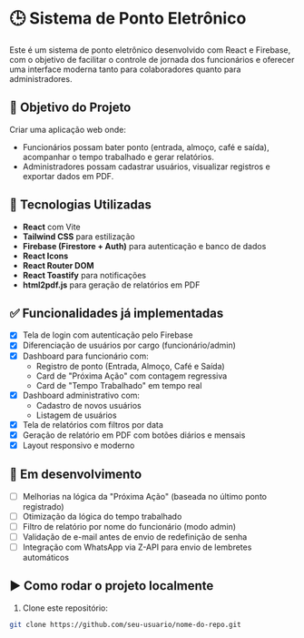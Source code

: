 # 🕒 Sistema de Ponto Eletrônico

Este é um sistema de ponto eletrônico desenvolvido com React e Firebase, com o objetivo de facilitar o controle de jornada dos funcionários e oferecer uma interface moderna tanto para colaboradores quanto para administradores.

## 🎯 Objetivo do Projeto

Criar uma aplicação web onde:
- Funcionários possam bater ponto (entrada, almoço, café e saída), acompanhar o tempo trabalhado e gerar relatórios.
- Administradores possam cadastrar usuários, visualizar registros e exportar dados em PDF.

## 🚀 Tecnologias Utilizadas

- **React** com Vite
- **Tailwind CSS** para estilização
- **Firebase (Firestore + Auth)** para autenticação e banco de dados
- **React Icons**
- **React Router DOM**
- **React Toastify** para notificações
- **html2pdf.js** para geração de relatórios em PDF

## ✅ Funcionalidades já implementadas

- [x] Tela de login com autenticação pelo Firebase
- [x] Diferenciação de usuários por cargo (funcionário/admin)
- [x] Dashboard para funcionário com:
  - Registro de ponto (Entrada, Almoço, Café e Saída)
  - Card de "Próxima Ação" com contagem regressiva
  - Card de "Tempo Trabalhado" em tempo real
- [x] Dashboard administrativo com:
  - Cadastro de novos usuários
  - Listagem de usuários
- [x] Tela de relatórios com filtros por data
- [x] Geração de relatório em PDF com botões diários e mensais
- [x] Layout responsivo e moderno

## 🔧 Em desenvolvimento

- [ ] Melhorias na lógica da "Próxima Ação" (baseada no último ponto registrado)
- [ ] Otimização da lógica do tempo trabalhado
- [ ] Filtro de relatório por nome do funcionário (modo admin)
- [ ] Validação de e-mail antes de envio de redefinição de senha
- [ ] Integração com WhatsApp via Z-API para envio de lembretes automáticos

## ▶️ Como rodar o projeto localmente

1. Clone este repositório:
```bash
git clone https://github.com/seu-usuario/nome-do-repo.git
